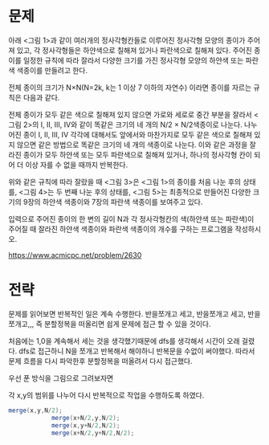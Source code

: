 # 문제


아래 <그림 1>과 같이 여러개의 정사각형칸들로 이루어진 정사각형 모양의 종이가 주어져 있고, 각 정사각형들은 하얀색으로 칠해져 있거나 파란색으로 칠해져 있다. 주어진 종이를 일정한 규칙에 따라 잘라서 다양한 크기를 가진 정사각형 모양의 하얀색 또는 파란색 색종이를 만들려고 한다.



전체 종이의 크기가 N×N(N=2k, k는 1 이상 7 이하의 자연수) 이라면 종이를 자르는 규칙은 다음과 같다.

전체 종이가 모두 같은 색으로 칠해져 있지 않으면 가로와 세로로 중간 부분을 잘라서 <그림 2>의 I, II, III, IV와 같이 똑같은 크기의 네 개의 N/2 × N/2색종이로 나눈다. 나누어진 종이 I, II, III, IV 각각에 대해서도 앞에서와 마찬가지로 모두 같은 색으로 칠해져 있지 않으면 같은 방법으로 똑같은 크기의 네 개의 색종이로 나눈다. 이와 같은 과정을 잘라진 종이가 모두 하얀색 또는 모두 파란색으로 칠해져 있거나, 하나의 정사각형 칸이 되어 더 이상 자를 수 없을 때까지 반복한다.

위와 같은 규칙에 따라 잘랐을 때 <그림 3>은 <그림 1>의 종이를 처음 나눈 후의 상태를, <그림 4>는 두 번째 나눈 후의 상태를, <그림 5>는 최종적으로 만들어진 다양한 크기의 9장의 하얀색 색종이와 7장의 파란색 색종이를 보여주고 있다.



입력으로 주어진 종이의 한 변의 길이 N과 각 정사각형칸의 색(하얀색 또는 파란색)이 주어질 때 잘라진 하얀색 색종이와 파란색 색종이의 개수를 구하는 프로그램을 작성하시오.


https://www.acmicpc.net/problem/2630

# 전략


문제를 읽어보면 반복적인 일은 계속 수행한다.
반을쪼개고 세고, 반을쪼개고 세고, 반을쪼개고,,, 
즉 분할정복을 떠올리면 쉽게 문제에 접근 할 수 있을 것이다.

처음에는 1,0을 계속해서 세는 것을 생각했기때문에 dfs를 생각해서 시간이 오래 걸렸다.
dfs로 접근하니 N을 쪼개고 반복해서 해야하니 반복문을 수없이 써야했다. 
따라서 문제 흐름을 다시 파악한후 분할정복을 떠올려서 다시 접근했다.

우선 푼 방식을 그림으로 그려보자면


각 x,y의 범위를 나누어 다시 반복적으로 작업을 수행하도록 하였다.

```java
merge(x,y,N/2);
			merge(x+N/2,y,N/2);
			merge(x,y+N/2,N/2);
			merge(x+N/2,y+N/2,N/2);
```
